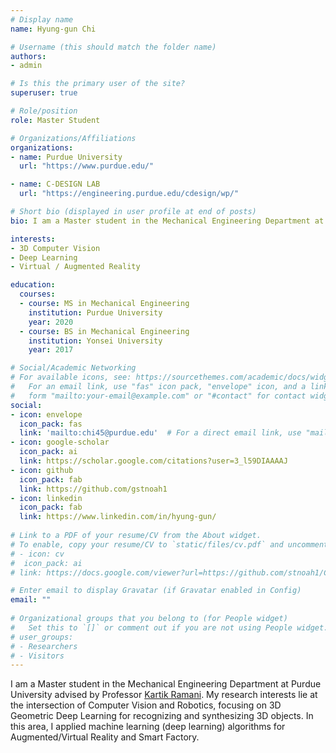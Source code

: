 ```yaml
---
# Display name
name: Hyung-gun Chi

# Username (this should match the folder name)
authors:
- admin

# Is this the primary user of the site?
superuser: true

# Role/position
role: Master Student

# Organizations/Affiliations
organizations:
- name: Purdue University
  url: "https://www.purdue.edu/"

- name: C-DESIGN LAB
  url: "https://engineering.purdue.edu/cdesign/wp/"

# Short bio (displayed in user profile at end of posts)
bio: I am a Master student in the Mechanical Engineering Department at Purdue University and member of [C DESIGN LAB](https://engineering.purdue.edu/cdesign/wp/) My research interests lie at the intersection of Computer Vision and Robotics, focusing on 3D Geometric Deep Learning for recognizing and synthesizing 3D objects. In this area, I applied machine learning (deep learning) algorithms for Augmented/Virtual Reality and Smart Factory.

interests:
- 3D Computer Vision
- Deep Learning
- Virtual / Augmented Reality

education:
  courses:
  - course: MS in Mechanical Engineering
    institution: Purdue University
    year: 2020
  - course: BS in Mechanical Engineering
    institution: Yonsei University
    year: 2017

# Social/Academic Networking
# For available icons, see: https://sourcethemes.com/academic/docs/widgets/#icons
#   For an email link, use "fas" icon pack, "envelope" icon, and a link in the
#   form "mailto:your-email@example.com" or "#contact" for contact widget.
social:
- icon: envelope
  icon_pack: fas
  link: 'mailto:chi45@purdue.edu'  # For a direct email link, use "mailto:test@example.org".
- icon: google-scholar
  icon_pack: ai
  link: https://scholar.google.com/citations?user=3_l59DIAAAAJ
- icon: github
  icon_pack: fab
  link: https://github.com/gstnoah1
- icon: linkedin
  icon_pack: fab
  link: https://www.linkedin.com/in/hyung-gun/
  
# Link to a PDF of your resume/CV from the About widget.
# To enable, copy your resume/CV to `static/files/cv.pdf` and uncomment the lines below.  
# - icon: cv
#  icon_pack: ai
# link: https://docs.google.com/viewer?url=https://github.com/stnoah1/CV/raw/master/CV.pdf

# Enter email to display Gravatar (if Gravatar enabled in Config)
email: ""
  
# Organizational groups that you belong to (for People widget)
#   Set this to `[]` or comment out if you are not using People widget.  
# user_groups:
# - Researchers
# - Visitors
---
```

I am a Master student in the Mechanical Engineering Department at Purdue University advised by Professor [Kartik Ramani](https://engineering.purdue.edu/~ramani/wordpress/about/). My research interests lie at the intersection of Computer Vision and Robotics, focusing on 3D Geometric Deep Learning for recognizing and synthesizing 3D objects. In this area, I applied machine learning (deep learning) algorithms for Augmented/Virtual Reality and Smart Factory.
